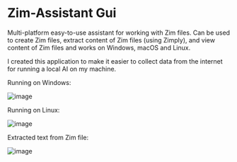 # Zim-Assistant Gui
Multi-platform easy-to-use assistant for working with Zim files. Can be used to create Zim files, extract content of Zim files (using Zimply), and view content of Zim files and works on Windows, macOS and Linux. 

I created this application to make it easier to collect data from the internet for running a local AI on my machine.

Running on Windows:

![image](https://github.com/user-attachments/assets/5bd58237-304c-4f7e-acf1-1f1af81a6a12)

Running on Linux:

![image](https://github.com/user-attachments/assets/51ecdbe1-c4fb-41c7-b242-f3327b34d5cb)

Extracted text from Zim file:

![image](https://github.com/user-attachments/assets/0ae13d9a-02c3-45ed-8224-3507a5a5b365)

